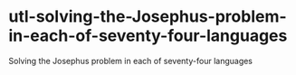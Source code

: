 # utl-solving-the-Josephus-problem-in-each-of-seventy-four-languages
Solving the Josephus problem in each of seventy-four languages  

